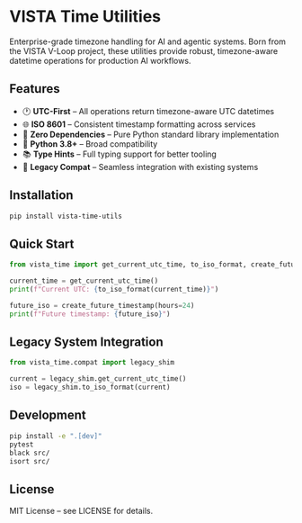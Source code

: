 # VISTA Time Utilities

Enterprise-grade timezone handling for AI and agentic systems. Born from the VISTA V-Loop project, these utilities provide robust, timezone-aware datetime operations for production AI workflows.

## Features

- 🕐 **UTC-First** – All operations return timezone-aware UTC datetimes
- 🌐 **ISO 8601** – Consistent timestamp formatting across services
- 🔧 **Zero Dependencies** – Pure Python standard library implementation
- 🐍 **Python 3.8+** – Broad compatibility
- 📚 **Type Hints** – Full typing support for better tooling
- 🔄 **Legacy Compat** – Seamless integration with existing systems

## Installation

```bash
pip install vista-time-utils
```

## Quick Start

```python
from vista_time import get_current_utc_time, to_iso_format, create_future_timestamp

current_time = get_current_utc_time()
print(f"Current UTC: {to_iso_format(current_time)}")

future_iso = create_future_timestamp(hours=24)
print(f"Future timestamp: {future_iso}")
```

## Legacy System Integration

```python
from vista_time.compat import legacy_shim

current = legacy_shim.get_current_utc_time()
iso = legacy_shim.to_iso_format(current)
```

## Development

```bash
pip install -e ".[dev]"
pytest
black src/
isort src/
```

## License

MIT License – see LICENSE for details.
